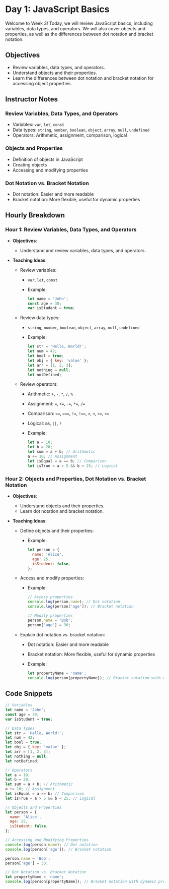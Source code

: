 # Day 1: JavaScript Basics

Welcome to Week 3! Today, we will review JavaScript basics, including variables, data types, and operators. We will also cover objects and properties, as well as the differences between dot notation and bracket notation.

## Objectives

- Review variables, data types, and operators.
- Understand objects and their properties.
- Learn the differences between dot notation and bracket notation for accessing object properties.

## Instructor Notes

### Review Variables, Data Types, and Operators

- Variables: `var`, `let`, `const`
- Data types: `string`, `number`, `boolean`, `object`, `array`, `null`, `undefined`
- Operators: Arithmetic, assignment, comparison, logical

### Objects and Properties

- Definition of objects in JavaScript
- Creating objects
- Accessing and modifying properties

### Dot Notation vs. Bracket Notation

- Dot notation: Easier and more readable
- Bracket notation: More flexible, useful for dynamic properties

## Hourly Breakdown

### Hour 1: Review Variables, Data Types, and Operators

- **Objectives**:
  - Understand and review variables, data types, and operators.
- **Teaching Ideas**:

  - Review variables:

    - `var`, `let`, `const`
    - Example:

      ```js
      let name = 'John';
      const age = 30;
      var isStudent = true;
      ```

  - Review data types:

    - `string`, `number`, `boolean`, `object`, `array`, `null`, `undefined`
    - Example:

      ```js
      let str = 'Hello, World!';
      let num = 42;
      let bool = true;
      let obj = { key: 'value' };
      let arr = [1, 2, 3];
      let nothing = null;
      let notDefined;
      ```

  - Review operators:

    - Arithmetic: `+`, `-`, `*`, `/`, `%`
    - Assignment: `=`, `+=`, `-=`, `*=`, `/=`
    - Comparison: `==`, `===`, `!=`, `!==`, `>`, `<`, `>=`, `<=`
    - Logical: `&&`, `||`, `!`
    - Example:

      ```js
      let a = 10;
      let b = 20;
      let sum = a + b; // Arithmetic
      a += 10; // Assignment
      let isEqual = a == b; // Comparison
      let isTrue = a > 5 && b < 25; // Logical
      ```

### Hour 2: Objects and Properties, Dot Notation vs. Bracket Notation

- **Objectives**:
  - Understand objects and their properties.
  - Learn dot notation and bracket notation.
- **Teaching Ideas**:

  - Define objects and their properties:

    - Example:

      ```js
      let person = {
        name: 'Alice',
        age: 25,
        isStudent: false,
      };
      ```

  - Access and modify properties:

    - Example:

      ```js
      // Access properties
      console.log(person.name); // Dot notation
      console.log(person['age']); // Bracket notation

      // Modify properties
      person.name = 'Bob';
      person['age'] = 30;
      ```

  - Explain dot notation vs. bracket notation:

    - Dot notation: Easier and more readable
    - Bracket notation: More flexible, useful for dynamic properties
    - Example:

      ```js
      let propertyName = 'name';
      console.log(person[propertyName]); // Bracket notation with dynamic property
      ```

## Code Snippets

```js
// Variables
let name = 'John';
const age = 30;
var isStudent = true;

// Data Types
let str = 'Hello, World!';
let num = 42;
let bool = true;
let obj = { key: 'value' };
let arr = [1, 2, 3];
let nothing = null;
let notDefined;

// Operators
let a = 10;
let b = 20;
let sum = a + b; // Arithmetic
a += 10; // Assignment
let isEqual = a == b; // Comparison
let isTrue = a > 5 && b < 25; // Logical

// Objects and Properties
let person = {
  name: 'Alice',
  age: 25,
  isStudent: false,
};

// Accessing and Modifying Properties
console.log(person.name); // Dot notation
console.log(person['age']); // Bracket notation

person.name = 'Bob';
person['age'] = 30;

// Dot Notation vs. Bracket Notation
let propertyName = 'name';
console.log(person[propertyName]); // Bracket notation with dynamic property
```
